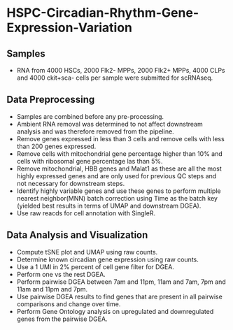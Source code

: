 # HSPC-Circadian-Rhythm-Gene-Expression-Variation

## Samples
- RNA from 4000 HSCs, 2000 Flk2- MPPs, 2000 Flk2+ MPPs, 4000 CLPs and 4000 ckit+sca- cells per sample were submitted for scRNAseq.

## Data Preprocessing
- Samples are combined before any pre-processing.
- Ambient RNA removal was determined to not affect downstream analysis and was therefore removed from the pipeline.
- Remove genes expressed in less than 3 cells and remove cells with less than 200 genes expressed.
- Remove cells with mitochondrial gene percentage higher than 10% and cells with ribosomal gene percentage las than 5%.
- Remove mitochondrial, HBB genes and Malat1 as these are all the most highly expressed genes and are only used for previous QC steps and not necessary for downstream steps.
- Identify highly variable genes and use these genes to perform multiple nearest neighbor(MNN) batch correction using Time as the batch key (yielded best results in terms of UMAP and downstream DGEA).
- Use raw reacds for cell annotation with SingleR.

## Data Analysis and Visualization
- Compute tSNE plot and UMAP using raw counts.
- Determine known circadian gene expression using raw counts.
- Use a 1 UMI in 2% percent of cell gene filter for DGEA.
- Perform one vs the rest DGEA.
- Perform pairwise DGEA between 7am and 11pm, 11am and 7am, 7pm and 11am and 11pm and 7pm.
- Use pairwise DGEA results to find genes that are present in all pairwise comparisons and change over time.
- Perform Gene Ontology analysis on upregulated and downregulated genes from the pairwise DGEA.
